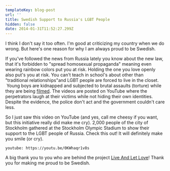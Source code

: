 ```yaml
---
templateKey: blog-post
url: ''
title: Swedish Support to Russia's LGBT People
hidden: false
date: 2014-01-31T11:52:27.299Z
---
```

I think I don't say it too often. I'm good at criticizing my country when we do wrong. But here's one reason for why I am always proud to be Swedish.



If you've followed the news from Russia lately you know about the new law, that it's forbidden to "spread homosexual propaganda" meaning even wearing rainbow colors put you at risk. Holding the one you love openly also put's you at risk. You can't teach in school's about other than "traditional relationships"and LGBT people are forced to live in the closet.  Young boys are kidnapped and subjected to brutal assaults (torture) while they are being [filmed](http://americablog.com/2013/08/russian-gay-kidnap-boy-torture-video.html). The videos are posted on YouTube where the perpetrators laugh at their victims while not hiding their own identities. Despite the evidence, the police don't act and the government couldn't care less.



So I just saw this video on YouTube (and yes, call me cheesy if you want, but this initiative really did make me cry). 2,000 people of the city of Stockholm gathered at the Stockholm Olympic Stadium to show their support to the LGBT people of Russia. Check this out! It will definitely make you smile (or cry).



`youtube: https://youtu.be/0KWhaqr1v8s`



A big thank you to you who are behind the project [Live And Let Love](http://www.liveandletlove.se)! Thank you for making me proud to be Swedish.
